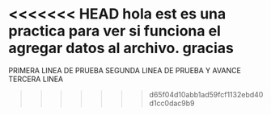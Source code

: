 <<<<<<< HEAD
hola est es una practica para ver si funciona el agregar datos al archivo. gracias 
=======
PRIMERA LINEA DE PRUEBA
SEGUNDA LINEA DE PRUEBA Y AVANCE
TERCERA LINEA
>>>>>>> d65f04d10abb1ad59fcf1132ebd40d1cc0dac9b9
